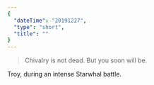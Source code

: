 ```yaml
---
{
  "dateTime": "20191227",
  "type": "short",
  "title": ""
}
---
```

> Chivalry is not dead. But you soon will be.

Troy, during an intense Starwhal battle.
